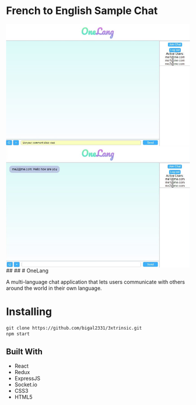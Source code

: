 
# French to English Sample Chat

<img src="/public/frenchChat.JPG" align="right" />
<img src="/public/frenchChatResult.JPG" align="right" />
##
##
# OneLang

A multi-language chat application that lets users communicate with others around the world in their own language.



# Installing


```
git clone https://github.com/bigal2331/3xtrinsic.git
npm start
```
## Built With

* React
* Redux
* ExpressJS
* Socket.io
* CSS3
* HTML5
